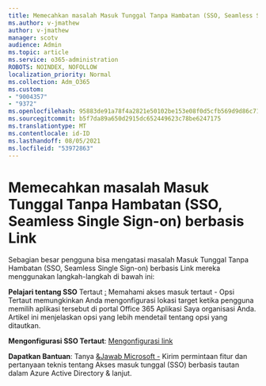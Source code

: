 ```yaml
---
title: Memecahkan masalah Masuk Tunggal Tanpa Hambatan (SSO, Seamless Single Sign-on) berbasis Link
ms.author: v-jmathew
author: v-jmathew
manager: scotv
audience: Admin
ms.topic: article
ms.service: o365-administration
ROBOTS: NOINDEX, NOFOLLOW
localization_priority: Normal
ms.collection: Adm_O365
ms.custom:
- "9004357"
- "9372"
ms.openlocfilehash: 95883de91a78f4a2821e50102be153e08f0d5cfb569d9d86c71d87fe5e28e149
ms.sourcegitcommit: b5f7da89a650d2915dc652449623c78be6247175
ms.translationtype: MT
ms.contentlocale: id-ID
ms.lasthandoff: 08/05/2021
ms.locfileid: "53972863"
---
```

# <a name="troubleshoot-link-based-seamless-single-sign-on-sso-issues"></a>Memecahkan masalah Masuk Tunggal Tanpa Hambatan (SSO, Seamless Single Sign-on) berbasis Link

Sebagian besar pengguna bisa mengatasi masalah Masuk Tunggal Tanpa Hambatan (SSO, Seamless Single Sign-on) berbasis Link mereka menggunakan langkah-langkah di bawah ini:

**Pelajari tentang SSO** Tertaut [:](https://docs.microsoft.com/azure/active-directory/manage-apps/configure-linked-sign-on) Memahami akses masuk tertaut - Opsi Tertaut memungkinkan Anda mengonfigurasi lokasi target ketika pengguna memilih aplikasi tersebut di portal Office 365 Aplikasi Saya organisasi Anda. Artikel ini menjelaskan opsi yang lebih mendetail tentang opsi yang ditautkan.

**Mengonfigurasi SSO Tertaut**: [Mengonfigurasi link](https://docs.microsoft.com/azure/active-directory/manage-apps/configure-linked-sign-on#configure-link)

**Dapatkan Bantuan**: Tanya [&Jawab Microsoft -](https://docs.microsoft.com/answers/topics/azure-ad-single-sign-on.html) Kirim permintaan fitur dan pertanyaan teknis tentang Akses masuk tunggal (SSO) berbasis tautan dalam Azure Active Directory & lanjut.
